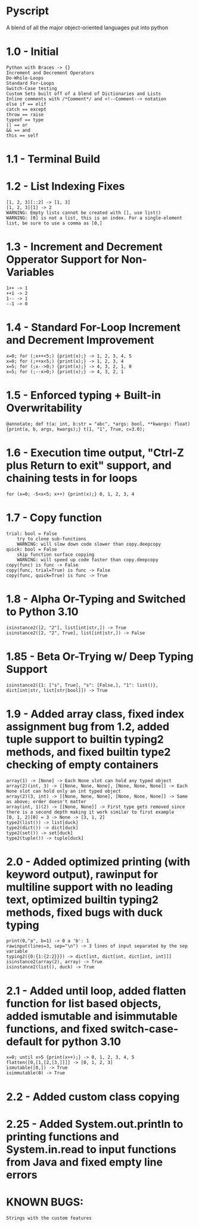 # Pyscript
A blend of all the major object-oriented languages put into python


# 1.0 - Initial
	Python with Braces -> {}
	Increment and Decrement Operators
	Do-While-Loops
	Standard For-Loops
	Switch-Case testing
	Custom Sets built off of a blend of Dictionaries and Lists
	Inline comments with /*Comment*/ and <!--Comment--> notation
	else if == elif
	catch == except
	throw == raise
	typeof == type
	|| == or
	&& == and
	this == self


# 1.1 - Terminal Build

# 1.2 - List Indexing Fixes
	[1, 2, 3][::2] -> [1, 3]
	[1, 2, 3][1] -> 2
	WARNING: Empty lists cannot be created with [], use list()
	WARNING: [0] is not a list, this is an index. For a single-element list, be sure to use a comma as [0,]

# 1.3 - Increment and Decrement Opperator Support for Non-Variables
	1++ -> 1
	++1 -> 2
	1-- -> 1
	--1 -> 0

# 1.4 - Standard For-Loop Increment and Decrement Improvement
	x=0; for (;x++<5;) {print(x);} -> 1, 2, 3, 4, 5
	x=0; for (;++x<5;) {print(x);} -> 1, 2, 3, 4
	x=5; for (;x-->0;) {print(x);} -> 4, 3, 2, 1, 0
	x=5; for (;--x>0;) {print(x);} -> 4, 3, 2, 1

# 1.5 - Enforced typing + Built-in Overwritability
	@annotate; def t(a: int, b:str = "abc", *args: bool, **kwargs: float){print(a, b, args, kwargs);} t(1, "1", True, c=3.0);

# 1.6 - Execution time output, "Ctrl-Z plus Return to exit" support, and chaining tests in for loops
	for (x=0; -5<x<5; x++) {print(x);} 0, 1, 2, 3, 4

# 1.7 - Copy function
	trial: bool = False
		try to clone sub-functions
		WARNING: will slow down code slower than copy.deepcopy
	quick: bool = False
		skip function surface copying
		WARNING: will speed up code faster than copy.deepcopy
	copy(func) is func -> False
	copy(func, trial=True) is func -> False
	copy(func, quick=True) is func -> True

# 1.8 - Alpha Or-Typing and Switched to Python 3.10
	isinstance2([2, "2"], list[int|str,]) -> True
	isinstance2([2, "2", True], list[int|str,]) -> False

# 1.85 - Beta Or-Trying w/ Deep Typing Support
	isinstance2({1: ["s", True], "s": [False,], "1": list()}, dict[int|str, list[str|bool]]) -> True

# 1.9 - Added array class, fixed index assignment bug from 1.2, added tuple support to builtin typing2 methods, and fixed builtin type2 checking of empty containers
	array(1) -> [None] -> Each None slot can hold any typed object
	array(2)(int, 3) -> [[None, None, None], [None, None, None]] -> Each None slot can hold only an int typed object
	array(2)(3, int) -> [[None, None, None], [None, None, None]] -> Same as above; order doesn't matter
	array(int, 1)(2) -> [[None, None]] -> First type gets removed since there is a second depth making it work similar to first example
	[0, 1, 2][0] = 3 -> None -> [3, 1, 2]
	type2(list()) -> list[duck]
	type2(dict()) -> dict[duck]
	type2(set()) -> set[duck]
	type2(tuple()) -> tuple[duck]

# 2.0 - Added optimized printing (with keyword output), rawinput for multiline support with no leading text, optimized builtin typing2 methods, fixed bugs with duck typing
	print(0,"a", b=1) -> 0 a 'b': 1
	rawinput(lines=3, sep="\n") -> 3 lines of input separated by the sep variable
	typing2({0:{1:{2:2}}}) -> dict[int, dict[int, dict[int, int]]]
	isinstance2(array(2), array) -> True
	isinstance2(list(), duck) -> True

# 2.1 - Added until loop, added flatten function for list based objects, added ismutable and isimmutable functions, and fixed switch-case-default for python 3.10
	x=0; until x>5 {print(x++);} -> 0, 1, 2, 3, 4, 5
	flatten([0,[1,[2,[3,]]]] -> [0, 1, 2, 3]
	ismutable([0,]) -> True
	isimmutable(0) -> True

# 2.2 - Added custom class copying

# 2.25 - Added System.out.println to printing functions and System.in.read to input functions from Java and fixed empty line errors

# KNOWN BUGS:
	Strings with the custom features
